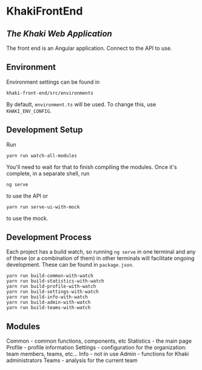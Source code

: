 # KhakiFrontEnd
## _The Khaki Web Application_

The front end is an Angular application. Connect to the API to use.

## Environment

Environment settings can be found in
```
khaki-front-end/src/environments
```

By default, ```environment.ts``` will be used. To change this, use ```KHAKI_ENV_CONFIG```.

## Development Setup

Run
```
yarn run watch-all-modules
```

You'll need to wait for that to finish compiling the modules. Once it's complete, in a separate shell, run
```shell
ng serve
```
to use the API or
```shell
yarn run serve-ui-with-mock
```
to use the mock.

## Development Process

Each project has a build watch, so running ```ng serve``` in one terminal and any of these (or a combination of them) in other terminals will facilitate ongoing development. These can be found in ```package.json```.

```
yarn run build-common-with-watch
yarn run build-statistics-with-watch
yarn run build-profile-with-watch
yarn run build-settings-with-watch
yarn run build-info-with-watch
yarn run build-admin-with-watch
yarn run build-teams-with-watch
```

## Modules

Common - common functions, components, etc
Statistics - the main page
Profile - profile information
Settings - configuration for the organization: team members, teams, etc...
Info - not in use
Admin - functions for Khaki administrators
Teams - analysis for the current team
